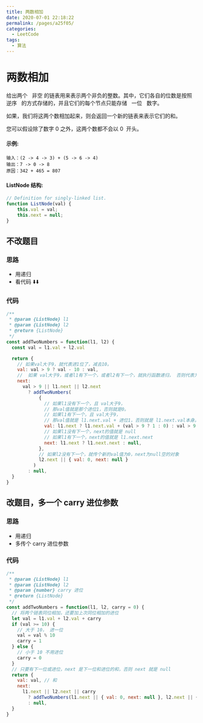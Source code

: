 ```yaml
---
title: 两数相加
date: 2020-07-01 22:18:22
permalink: /pages/a25f05/
categories:
  - LeetCode
tags:
  - 算法
---
```


# 两数相加

给出两个   非空 的链表用来表示两个非负的整数。其中，它们各自的位数是按照   逆序   的方式存储的，并且它们的每个节点只能存储   一位   数字。

如果，我们将这两个数相加起来，则会返回一个新的链表来表示它们的和。

您可以假设除了数字 0 之外，这两个数都不会以 0  开头。

#### 示例:

```
输入：(2 -> 4 -> 3) + (5 -> 6 -> 4)
输出：7 -> 0 -> 8
原因：342 + 465 = 807
```

#### ListNode 结构:

```JavaScript
// Definition for singly-linked list.
function ListNode(val) {
    this.val = val;
    this.next = null;
}

```

## 不改题目

### 思路

- 用递归
- 看代码 ⬇️⬇️

### 代码

```JavaScript
/**
 * @param {ListNode} l1
 * @param {ListNode} l2
 * @return {ListNode}
 */
const addTwoNumbers = function(l1, l2) {
  const val = l1.val + l2.val

  return {
    // 如果val大于9，就代表进1位了，减去10。
    val: val > 9 ? val - 10 : val,
    //  如果 val大于9，或者l1有下一个，或者l2有下一个，就执行函数递归， 否则代表为空传null
    next:
      val > 9 || l1.next || l2.next
        ? addTwoNumbers(
            {
              // 如果l1没有下一个，且 val大于9，
              // 那val值就是那个进位1，否则就是0。
              // 如果l1有下一个，且 val大于9，
              // 那val值就是 l1.next.val + 进位1，否则就是 l1.next.val本身。
              val: l1.next ? l1.next.val + (val > 9 ? 1 : 0) : val > 9 ? 1 : 0,
              // 如果l1没有下一个，next的值就是 null
              // 如果l1有下一个，next的值就是 l1.next.next
              next: l1.next ? l1.next.next : null,
            },
            // 如果l2没有下一个，就传个新的val值为0，next为null空的对象
            l2.next || { val: 0, next: null }
          )
        : null,
  }
}
```

## 改题目，多一个 carry 进位参数

### 思路

- 用递归
- 多传个 carry 进位参数

### 代码

```JavaScript
/**
 * @param {ListNode} l1
 * @param {ListNode} l2
 * @param {number} carry 进位
 * @return {ListNode}
 */
const addTwoNumbers = function(l1, l2, carry = 0) {
  // 将两个链表同位相加，还要加上次同位相加的进位
  let val = l1.val + l2.val + carry
  if (val >= 10) {
    // 大于 10， 进一位
    val = val % 10
    carry = 1
  } else {
    // 小于 10 不用进位
    carry = 0
  }
  // 只要有下一位或进位，next 是下一位和进位的和，否则 next 就是 null
  return {
    val: val, // 和
    next:
      l1.next || l2.next || carry
        ? addTwoNumbers(l1.next || { val: 0, next: null }, l2.next || { val: 0, next: null }, carry)
        : null,
  }
}
```
